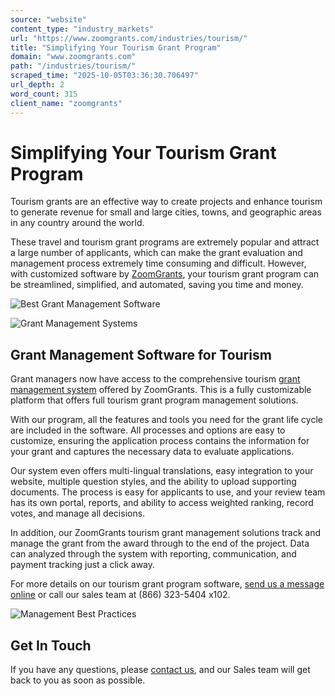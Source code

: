 ```yaml
---
source: "website"
content_type: "industry_markets"
url: "https://www.zoomgrants.com/industries/tourism/"
title: "Simplifying Your Tourism Grant Program"
domain: "www.zoomgrants.com"
path: "/industries/tourism/"
scraped_time: "2025-10-05T03:36:30.706497"
url_depth: 2
word_count: 315
client_name: "zoomgrants"
---
```


# Simplifying Your Tourism Grant Program

Tourism grants are an effective way to create projects and enhance tourism to generate revenue for small and large cities, towns, and geographic areas in any country around the world.

These travel and tourism grant programs are extremely popular and attract a large number of applicants, which can make the grant evaluation and management process extremely time consuming and difficult. However, with customized software by [ZoomGrants](https://www.zoomgrants.com/), your tourism grant program can be streamlined, simplified, and automated, saving you time and money.

![Best Grant Management Software](https://www.zoomgrants.com/wp-content/uploads/2022/09/3-1024x732-1-1024x512-1.jpg)

![Grant Management Systems](https://www.zoomgrants.com/wp-content/uploads/2022/08/2-1024x683-1-1024x512-1.jpg)

## Grant Management Software for Tourism

Grant managers now have access to the comprehensive tourism [grant management system](https://www.zoomgrants.com/grant-management-system/) offered by ZoomGrants. This is a fully customizable platform that offers full tourism grant program management solutions.

With our program, all the features and tools you need for the grant life cycle are included in the software. All processes and options are easy to customize, ensuring the application process contains the information for your grant and captures the necessary data to evaluate applications.

Our system even offers multi-lingual translations, easy integration to your website, multiple question styles, and the ability to upload supporting documents. The process is easy for applicants to use, and your review team has its own portal, reports, and ability to access weighted ranking, record votes, and manage all decisions.

In addition, our ZoomGrants tourism grant management solutions track and manage the grant from the award through to the end of the project. Data can analyzed through the system with reporting, communication, and payment tracking just a click away.

For more details on our tourism grant program software, [send us a message online](https://www.zoomgrants.com/about-us/contact-sales/) or call our sales team at (866) 323-5404 x102.

![Management Best Practices](https://www.zoomgrants.com/wp-content/uploads/2023/08/pexels-fauxels-3184345.jpg)

## Get In Touch

If you have any questions, please [contact us](https://www.zoomgrants.com/about-us/contact-sales/), and our Sales team will get back to you as soon as possible.